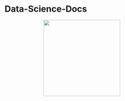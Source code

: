 # Data-Science-Docs

<center>
  <a href="https://www.buymeacoffee.com/khabarachre">
    <img src="https://cdn.hashnode.com/res/hashnode/image/upload/v1627326063491/iWr_Ppp1_.png" width="250">
  </a>
</center>



